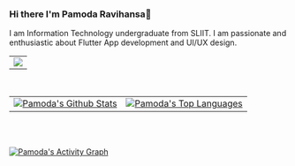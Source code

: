 ### Hi there I'm Pamoda Ravihansa👋
I am Information Technology undergraduate from SLIIT.  I am passionate and enthusiastic about Flutter App development and UI/UX design. 
<br>
<!--
**pamodaravihansa/pamodaravihansa** is a ✨ _special_ ✨ repository because its `README.md` (this file) appears on your GitHub profile.

Here are some ideas to get you started:

- 🔭 I’m currently working on ...
- 🌱 I’m currently learning ...
- 👯 I’m looking to collaborate on ...
- 🤔 I’m looking for help with ...
- 💬 Ask me about ...
- 📫 How to reach me: ...
- 😄 Pronouns: ...
- ⚡ Fun fact: ...
-->

<p align="center">
    <table align="center">
        <tr>
            <td>
                <a href="https://git.io/streak-stats">
        <img src="https://github-readme-streak-stats.herokuapp.com?user=pamodaravihansa&theme=black-ice&hide_border=true&date_format=M%20j%5B%2C%20Y%5D&background=0D1117"/></a>
            </td>
        </tr>
   </table>
</p>

<br/>
<table>
    <tr>
        <td>
            <a href="https://github.com/pamodaravihansa/github-readme-stats"><img alt="Pamoda's Github Stats" src="https://github-readme-stats.vercel.app/api?username=pamodaravihansa&show_icons=true&count_private=true&theme=react&hide_border=true&bg_color=0D1117" />
            </a>
        </td>
        <td>
            <a href="https://github.com/pamodaravihansa/github-readme-stats"><img alt="Pamoda's Top Languages" src="https://github-readme-stats.vercel.app/api/top-langs/?username=pamodaravihansa&langs_count=8.0&count_private=true&layout=compact&theme=react&hide_border=true&bg_color=0D1117" />
            </a>
        </td>
    </tr>
</table>
<br/>
<br/>

<a href="https://github.com/pamodaravihansa/github-readme-activity-graph"><img alt="Pamoda's Activity Graph" src="https://activity-graph.herokuapp.com/graph?username=pamodaravihansa&bg_color=0D1117&color=5BCDEC&line=5BCDEC&point=FFFFFF&hide_border=true" /></a>
<br/>
<br/>


